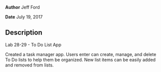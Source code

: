 **Author** Jeff Ford

**Date** July 19, 2017

## Description
Lab 28-29 - To Do List App

Created a task manager app. Users enter can create, manage, and delete To Do lists to help them be organized.  New list items can be easily added and removed from lists.
